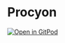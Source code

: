 # Procyon

[![Open in GitPod](https://gitpod.io/button/open-in-gitpod.svg)](https://gitpod.io/#https://github.com/bots-garden/procyon)


